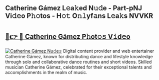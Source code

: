 ## Catherine Gámez L𝚎a𝚔ed N𝚞𝚍e - Part-pNJ Vi𝚍𝚎o P𝚑𝚘tos - H𝚘𝚝 O𝚗𝚕yf𝚊ns L𝚎a𝚔s NVVKR

# <h2><a href="http://kf6rmbz.oniu.top/?m=Catherine+G%c3%a1mez">🔗👉 🔴 Catherine Gámez P𝚑ot𝚘𝚜 V𝚒d𝚎o</a></h2>

[![Catherine Gámez Nu𝚍e𝚜](https://i.imgur.com/0qMVB7G.gif)](http://kf6rmbz.oniu.top/?m=Catherine+G%c3%a1mez)
Digital content provider and web entertainer Catherine Gámez, known for distributing dance and lifestyle knowledge through solo and collaborative dance routines and short videos. Skilled musician Catherine Gámez, celebrated for their exceptional talents and accomplishments in the realm of music.  
